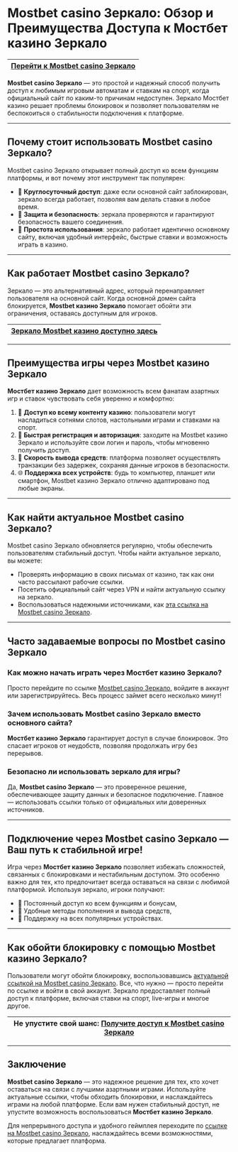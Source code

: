 # Mostbet casino Зеркало: Обзор и Преимущества Доступа к Мостбет казино Зеркало

| [Перейти к Mostbet casino Зеркало](https://ktbtis024ifqfn0mst.com/beQs) |
| --- |

**Mostbet casino Зеркало** — это простой и надежный способ получить доступ к любимым игровым автоматам и ставкам на спорт, когда официальный сайт по каким-то причинам недоступен. Зеркало Мостбет казино решает проблемы блокировок и позволяет пользователям не беспокоиться о стабильности подключения к платформе.

---

## Почему стоит использовать Mostbet casino Зеркало?

Mostbet casino Зеркало открывает полный доступ ко всем функциям платформы, и вот почему этот инструмент так популярен:

- 🔹 **Круглосуточный доступ**: даже если основной сайт заблокирован, зеркало всегда работает, позволяя вам делать ставки в любое время.
- 🔹 **Защита и безопасность**: зеркала проверяются и гарантируют безопасность вашего соединения.
- 🔹 **Простота использования**: зеркало работает идентично основному сайту, включая удобный интерфейс, быстрые ставки и возможность играть в казино.

---

## Как работает Mostbet casino Зеркало?

Зеркало — это альтернативный адрес, который перенаправляет пользователя на основной сайт. Когда основной домен сайта блокируется, **Mostbet казино Зеркало** помогает обойти эти ограничения, оставаясь доступным для игроков. 

| [Зеркало Mostbet казино доступно здесь](https://ktbtis024ifqfn0mst.com/beQs) |
| --- |

---

## Преимущества игры через Mostbet казино Зеркало

**Мостбет казино Зеркало** дает возможность всем фанатам азартных игр и ставок чувствовать себя уверенно и комфортно:

1. 🎲 **Доступ ко всему контенту казино**: пользователи могут насладиться сотнями слотов, настольными играми и ставками на спорт.
2. 🎰 **Быстрая регистрация и авторизация**: заходите на Mostbet казино Зеркало и используйте свои логин и пароль, чтобы мгновенно получить доступ.
3. 💸 **Скорость вывода средств**: платформа позволяет осуществлять транзакции без задержек, сохраняя данные игроков в безопасности.
4. 🌐 **Поддержка всех устройств**: будь то компьютер, планшет или смартфон, Mostbet казино Зеркало отлично адаптировано под любые экраны.

---

## Как найти актуальное Mostbet casino Зеркало?

Mostbet casino Зеркало обновляется регулярно, чтобы обеспечить пользователям стабильный доступ. Чтобы найти актуальное зеркало, вы можете:

- Проверять информацию в своих письмах от казино, так как они часто рассылают рабочие ссылки.
- Посетить официальный сайт через VPN и найти актуальную ссылку на зеркало.
- Воспользоваться надежными источниками, как [эта ссылка на Mostbet casino Зеркало](https://ktbtis024ifqfn0mst.com/beQs).

---

## Часто задаваемые вопросы по Mostbet casino Зеркало

### Как можно начать играть через Мостбет казино Зеркало?
Просто перейдите по ссылке [Mostbet casino Зеркало](https://ktbtis024ifqfn0mst.com/beQs), войдите в аккаунт или зарегистрируйтесь. Весь процесс займет всего несколько минут!

### Зачем использовать Mostbet casino Зеркало вместо основного сайта?
**Мостбет казино Зеркало** гарантирует доступ в случае блокировок. Это спасает игроков от неудобств, позволяя продолжать игру без перерывов.

### Безопасно ли использовать зеркало для игры?
Да, **Mostbet casino Зеркало** — это проверенное решение, обеспечивающее защиту данных и безопасное подключение. Главное — использовать ссылки только от официальных или доверенных источников.

---

## Подключение через Mostbet casino Зеркало — Ваш путь к стабильной игре!

Игра через **Мостбет казино Зеркало** позволяет избежать сложностей, связанных с блокировками и нестабильным доступом. Это особенно важно для тех, кто предпочитает всегда оставаться на связи с любимой платформой. Используя зеркало, игроки получают:

- 🔹 Постоянный доступ ко всем функциям и бонусам,
- 🔹 Удобные методы пополнения и вывода средств,
- 🔹 Поддержку на всех популярных устройствах.

---

## Как обойти блокировку с помощью Mostbet казино Зеркало?

Пользователи могут обойти блокировку, воспользовавшись [актуальной ссылкой на Mostbet casino Зеркало](https://ktbtis024ifqfn0mst.com/beQs). Все, что нужно — просто перейти по ссылке и войти в свой аккаунт. Зеркало предоставляет полный доступ к платформе, включая ставки на спорт, live-игры и многое другое. 

| **Не упустите свой шанс**: [Получите доступ к Mostbet casino Зеркало](https://ktbtis024ifqfn0mst.com/beQs) |
| --- |

---

## Заключение

**Mostbet casino Зеркало** — это надежное решение для тех, кто хочет оставаться на связи с лучшими азартными играми. Используйте актуальные ссылки, чтобы обходить блокировки, и наслаждайтесь играми на любой платформе. Если вам нужен стабильный доступ, не упустите возможность воспользоваться **Мостбет казино Зеркало**. 

Для непрерывного доступа и удобного геймплея переходите по [ссылке на Mostbet casino Зеркало](https://ktbtis024ifqfn0mst.com/beQs), наслаждайтесь всеми возможностями, которые предлагает платформа.


